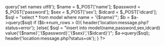 <?php
	header('Content-Type:text/html;charset=utf-8');
	$a = new mysqli('localhost','root','','project');
	$a->query('set names utf8');

	$name = $_POST['name'];
	$password = $_POST['password'];
	$sex = $_POST['sex'];
	$idcard = $_POST['idcard'];

	$sql = "select * from model where name = '{$name}'";
	$b = $a->query($sql)
	if ($b->num_rows > 0){
		header('location:message.php?status=error');
	}else{

		$sql = "insert into model(name,password,sex,idcard) value('{$name}','{$password}','{$sex}','{$idcard}')";
		$a->query($sql);
		header('location:message.php?status=ok');
	}








?>